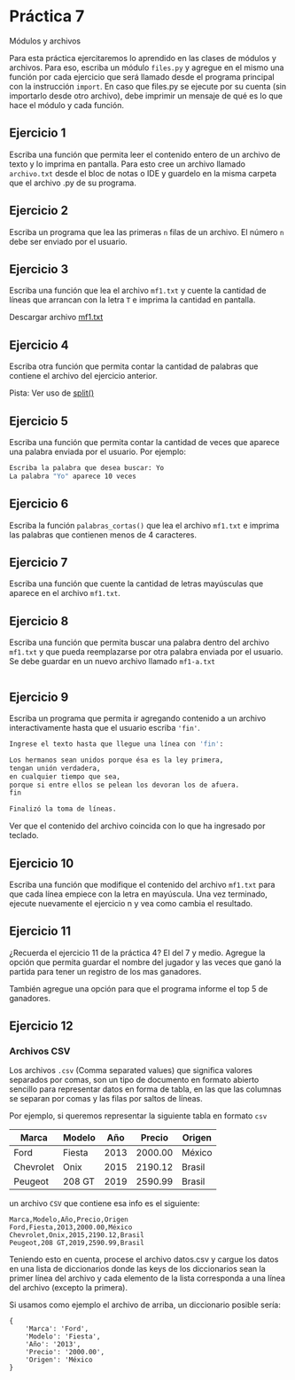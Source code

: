 # Práctica 7

Módulos y archivos

Para esta práctica ejercitaremos lo aprendido en las clases de módulos y archivos.
Para eso, escriba un módulo `files.py` y agregue en el mismo una función por cada ejercicio que será llamado desde el programa principal con la instrucción `import`.
En caso que files.py se ejecute por su cuenta (sin importarlo desde otro archivo), debe imprimir un mensaje de qué es lo que hace el módulo y cada función.

## Ejercicio 1
Escriba una función que permita leer el contenido entero de un archivo de texto y lo imprima en pantalla. Para esto cree un archivo llamado `archivo.txt` desde el bloc de notas o IDE y guardelo en la misma carpeta que el archivo .py de su programa.

## Ejercicio 2
Escriba un programa que lea las primeras `n` filas de un archivo. El número `n` debe ser enviado por el usuario.

## Ejercicio 3
Escriba una función que lea el archivo `mf1.txt` y cuente la cantidad de líneas que arrancan con la letra `T` e imprima la cantidad en pantalla.

Descargar archivo <a href="https://clases.concristian.com.ar/practicas/files/mf1.txt" download="mf1.txt">mf1.txt</a>

## Ejercicio 4
Escriba otra función que permita contar la cantidad de palabras que contiene el archivo del ejercicio anterior.

Pista: Ver uso de [split()](https://www.w3schools.com/python/ref_string_split.asp)

## Ejercicio 5
Escriba una función que permita contar la cantidad de veces que aparece una palabra enviada por el usuario. Por ejemplo:

```bash
Escriba la palabra que desea buscar: Yo
La palabra "Yo" aparece 10 veces
```

## Ejercicio 6
Escriba la función `palabras_cortas()` que lea el archivo `mf1.txt` e imprima las palabras que contienen menos de 4 caracteres.

## Ejercicio 7
Escriba una función que cuente la cantidad de letras mayúsculas que aparece en el archivo `mf1.txt`.

## Ejercicio 8
Escriba una función que permita buscar una palabra dentro del archivo `mf1.txt` y que pueda reemplazarse por otra palabra enviada por el usuario. Se debe guardar en un nuevo archivo llamado `mf1-a.txt`

```bash

```

## Ejercicio 9
Escriba un programa que permita ir agregando contenido a un archivo interactivamente hasta que el usuario escriba `'fin'`.

```bash
Ingrese el texto hasta que llegue una línea con 'fin':

Los hermanos sean unidos porque ésa es la ley primera,
tengan unión verdadera,
en cualquier tiempo que sea,
porque si entre ellos se pelean los devoran los de afuera.
fin

Finalizó la toma de líneas.
```
Ver que el contenido del archivo coincida con lo que ha ingresado por teclado.

## Ejercicio 10
Escriba una función que modifique el contenido del archivo `mf1.txt` para que cada línea empiece con la letra en mayúscula.
Una vez terminado, ejecute nuevamente el ejercicio n y vea como cambia el resultado.

## Ejercicio 11
¿Recuerda el ejercicio 11 de la práctica 4? El del 7 y medio. Agregue la opción que permita guardar el nombre del jugador y las veces que ganó la partida para tener un registro de los mas ganadores.

También agregue una opción para que el programa informe el top 5 de ganadores.

## Ejercicio 12

### Archivos CSV
Los archivos `.csv` (Comma separated values) que significa valores separados por comas, son un tipo de documento en formato abierto sencillo para representar datos en forma de tabla, en las que las columnas se separan por comas y las filas por saltos de líneas.

Por ejemplo, si queremos representar la siguiente tabla en formato `csv` 

| Marca     | Modelo | Año  | Precio  | Origen |
|-----------|--------|------|---------|--------|
| Ford      | Fiesta | 2013 | 2000.00 | México |
| Chevrolet | Onix   | 2015 | 2190.12 | Brasil |
| Peugeot   | 208 GT | 2019 | 2590.99 | Brasil |

un archivo `CSV` que contiene esa info es el siguiente:

```
Marca,Modelo,Año,Precio,Origen
Ford,Fiesta,2013,2000.00,México
Chevrolet,Onix,2015,2190.12,Brasil
Peugeot,208 GT,2019,2590.99,Brasil
```

Teniendo esto en cuenta, procese el archivo datos.csv y cargue los datos en una lista de diccionarios donde las keys de los diccionarios sean la primer línea del archivo y cada elemento de la lista corresponda a una línea del archivo (excepto la primera).

Si usamos como ejemplo el archivo de arriba, un diccionario posible sería:

```
{
    'Marca': 'Ford',
    'Modelo': 'Fiesta',
    'Año': '2013',
    'Precio': '2000.00',
    'Origen': 'México
}

```





